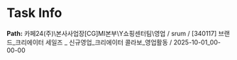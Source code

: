 # Task Info

**Path:** 카페24(주)\본사사업장\[CG]MI본부\Y쇼핑센터팀\영업 / srum / [340117] 브랜드_크리에이터 세일즈 _ 신규영업_크리에이터 콜라보_영업활동 / 2025-10-01_00-00-00


